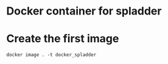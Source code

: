 # Docker container for spladder

# Create the first image

```
docker image . -t docker_spladder
```
